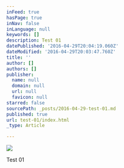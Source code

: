 ```yaml
---
inFeed: true
hasPage: true
inNav: false
inLanguage: null
keywords: []
description: Test 01
datePublished: '2016-04-29T20:04:19.060Z'
dateModified: '2016-04-29T20:03:47.760Z'
title: ''
author: []
authors: []
publisher:
  name: null
  domain: null
  url: null
  favicon: null
starred: false
sourcePath: _posts/2016-04-29-test-01.md
published: true
url: test-01/index.html
_type: Article

---
```

![](https://the-grid-user-content.s3-us-west-2.amazonaws.com/eaf18e86-0ab6-4f9d-ad5b-533c4b23846f.jpg)

Test 01